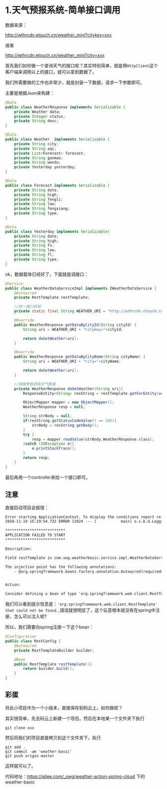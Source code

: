 # 1.天气预报系统-简单接口调用

数据来源：

http://wthrcdn.etouch.cn/weather_mini?citykey=xxx

或者

http://wthrcdn.etouch.cn/weather_mini?city=xxx

首先我们如何做一个查询天气的接口呢？其实特别简单，就是用`HttpClient`这个客户端来调用以上的接口，就可以拿到数据了。

我们所需要做的工作也非常少，就是封装一下数据，请求一下参数即可。

主要是根据Json来构建：


```java
@Data
public class WeatherResponse implements Serializable {
    private Weather data;
    private Integer status;
    private String desc;
}

@Data
public class Weather  implements Serializable {
    private String city;
    private String aqi;
    private List<Forecast> forecast;
    private String ganmao;
    private String wendu;
    private Yesterday yesterday;
}

@Data
public class Forecast implements Serializable {
    private String date;
    private String high;
    private String fengli;
    private String low;
    private String fengxiang;
    private String type;
}

@Data
public class Yesterday implements Serializable{
    private String date;
    private String high;
    private String fx;
    private String low;
    private String fl;
    private String type;
}
```

ok，数据载体已经好了，下面就是调接口：


```java
@Service
public class WeatherDataServiceImpl implements IWeatherDataService {
    @Autowired
    private RestTemplate restTemplate;

    //统一接口前缀
    private static final String WEATHER_URI = "http://wthrcdn.etouch.cn/weather_mini?";

    @Override
    public WeatherResponse getDataByCityId(String cityId) {
        String uri = WEATHER_URI + "citykey="+cityId;

        return doGetWeather(uri);
    }

    @Override
    public WeatherResponse getDataByCityName(String cityName) {
        String uri = WEATHER_URI + "city="+cityName;

        return doGetWeather(uri);
    }

    //根据参数获取天气数据
    private WeatherResponse doGetWeather(String uri){
        ResponseEntity<String> resString = restTemplate.getForEntity(uri,String.class);

        ObjectMapper mapper = new ObjectMapper();
        WeatherResponse resp = null;

        String strBody = null;
        if(resString.getStatusCodeValue() == 200){
            strBody = resString.getBody();
        }
        try {
            resp = mapper.readValue(strBody,WeatherResponse.class);
        }catch (IOException e){
            e.printStackTrace();
        }
        return resp;
    }
}
```
最后再用一个controller来给一个接口即可。

## 注意

直接启动项目会报错：

```xml
Error starting ApplicationContext. To display the conditions report re-run your application with 'debug' enabled.
2018-11-19 15:19:54.732 ERROR 13924 --- [           main] o.s.b.d.LoggingFailureAnalysisReporter   : 

***************************
APPLICATION FAILED TO START
***************************

Description:

Field restTemplate in com.swg.weatherbasic.service.impl.WeatherDataServiceImpl required a bean of type 'org.springframework.web.client.RestTemplate' that could not be found.

The injection point has the following annotations:
	- @org.springframework.beans.factory.annotation.Autowired(required=true)


Action:

Consider defining a bean of type 'org.springframework.web.client.RestTemplate' in your configuration.
```
我们可以看到提示信息是：`'org.springframework.web.client.RestTemplate' that could not be found.`,错误就很明显了，这个玩意根本就没有在spring中注册，怎么可以注入呢?

所以，我们需要向spring注册一下这个bean：


```java
@Configuration
public class RestConfig {
    @Autowired
    private RestTemplateBuilder builder;

    @Bean
    public RestTemplate restTemplate(){
        return builder.build();
    }
}
```
## 彩蛋

将此小项目作为一个小版本，直接保存到码云上。如何做呢？

其实很简单，先去码云上新建一个项目。然后在本地某一个文件夹下执行

```
git clone xxx
```

然后将我们的项目直接拷贝到这个文件夹下。执行

```
git add .
git commit -am 'weather-basic'
git push origin master
```

这样就可以了。

代码地址：https://gitee.com/_swg/weather-action-spring-cloud 下的 weather-basic